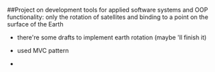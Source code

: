 ##Project on development tools for applied software systems and OOP
functionality: only the rotation of satellites and binding to a point on the surface of the Earth
+ there're some drafts to implement earth rotation (maybe 'll finish it)

* used MVC pattern
- 
